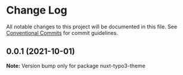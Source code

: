 # Change Log

All notable changes to this project will be documented in this file.
See [Conventional Commits](https://conventionalcommits.org) for commit guidelines.

## 0.0.1 (2021-10-01)

**Note:** Version bump only for package nuxt-typo3-theme
